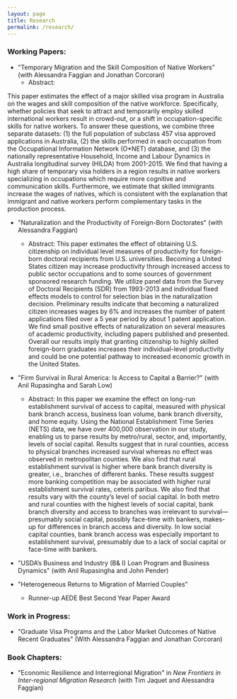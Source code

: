 ```yaml
---
layout: page
title: Research
permalink: /research/
---
```

### Working Papers: 

* "Temporary Migration and the Skill Composition of Native Workers" 
(with Alessandra Faggian and Jonathan Corcoran)
	* Abstract: 
<p>This paper estimates the effect of a major skilled visa program in Australia on the wages and skill composition of the native workforce. Specifically, whether policies that seek to attract and temporarily employ skilled international workers result in crowd-out, or a shift in occupation-specific skills for native workers. To answer these questions, we combine three separate  datasets: (1) the full population of subclass 457 visa approved applications in Australia, (2) the skills performed in each occupation from the Occupational Information Network (O*NET) database, and (3) the nationally representative Household, Income and Labour Dynamics in Australia longitudinal survey (HILDA) from 2001-2015. We find that having a high share of temporary visa holders in a region results in native workers specializing in occupations which require more cognitive and communication skills. Furthermore, we estimate that skilled immigrants increase the wages of natives, which is consistent with the explanation that immigrant and native workers perform complementary tasks in the production process. </p>


* "Naturalization and the Productivity of Foreign-Born Doctorates"
(with Alessandra Faggian)
	* Abstract: 
This paper estimates the effect of obtaining U.S. citizenship on individual level measures of productivity for foreign-born doctoral recipients from U.S. universities. Becoming a United States citizen may increase productivity through increased access to public sector occupations and to some sources of government sponsored research funding. We utilize panel data from the Survey of Doctoral Recipients (SDR) from 1993-2013 and individual fixed effects models to control for selection bias in the naturalization decision. Preliminary results indicate that becoming a naturalized citizen increases wages by 6% and increases the number of patent applications filed over a 5 year period by about 1 patent application. We find small positive effects of naturalization on several measures of academic productivity, including papers published and presented. Overall our results imply that granting citizenship to highly skilled foreign-born graduates increases their individual-level productivity and could
be one potential pathway to increased economic growth in the United States.
  
  
   
* "Firm Survival in Rural America: Is Access to Capital a Barrier?" 
(with Anil Rupasingha and Sarah Low)
	* Abstract: 
In this paper we examine the effect on long-run establishment survival of access to capital, measured with physical bank branch access, business loan volume, bank branch diversity, and home equity.  Using the National Establishment Time Series 
(NETS) data, we have over 400,000 observation in our study, enabling us to parse results by metro/rural, sector, and, 
importantly, levels of social capital.  Results suggest that in rural counties, access to physical branches increased survival whereas no effect was observed in metropolitan counties. We also find that rural establishment survival is higher where bank 
branch diversity is greater, i.e., branches of different banks. These results suggest more banking competition may be 
associated with higher rural establishment survival rates, ceteris paribus.  We also find that results vary with the county’s level of social capital. In both metro and rural counties with the highest levels of social capital, bank branch diversity and access to branches was irrelevant to survival—presumably social capital, possibly face-time with bankers, makes-up for 
differences in branch access and diversity. In low social capital counties, bank branch access was especially important to 
establishment survival, presumably due to a lack of social capital or face-time with bankers. 
   
   
   
* "USDA’s Business and Industry (B& I) Loan Program and Business Dynamics" 
(with Anil Rupasingha and John Pender)



* "Heterogeneous Returns to Migration of Married Couples"
  * Runner-up AEDE Best Second Year Paper Award
	
### Work in Progress:

* "Graduate Visa Programs and the Labor Market Outcomes of Native Recent Graduates" 
(With Alessandra Faggian and Jonathan Corcoran)



### Book Chapters:

* "Economic Resilience and Interregional Migration" in *New Frontiers in Inter-regional Migration Research* (with Tim Jaquet and Alessandra Faggian)

